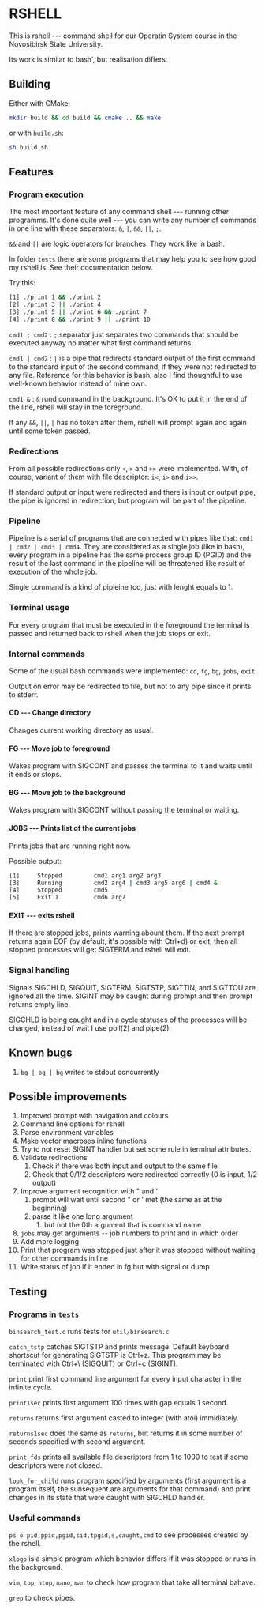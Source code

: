 # RSHELL

This is rshell --- command shell for our Operatin System course 
in the Novosibirsk State University.

Its work is similar to bash', but realisation differs.

## Building

Either with CMake:

```sh
mkdir build && cd build && cmake .. && make
```

or with `build.sh`:

```sh
sh build.sh
```

## Features

### Program execution

The most important feature of any command shell --- running other
programms.
It's done quite well --- you can write any number of commands 
in one line with  these separators: `&`, `|`, `&&`, `||`, `;`.

`&&` and `||` are logic operators for branches. 
They work like in bash.

In folder `tests` there are some programs that may help you to
see how good my rshell is. 
See their documentation below.

Try this:
```sh
[1] ./print 1 && ./print 2
[2] ./print 3 || ./print 4
[3] ./print 5 || ./print 6 && ./print 7
[4] ./print 8 && ./print 9 || ./print 10 
```

`cmd1 ; cmd2` : `;` separator just separates two commands that
should be executed anyway no matter what first command returns.

`cmd1 | cmd2` : `|` is a pipe that redirects standard output of
the first command to the standard input of the second command,
if they were not redirected to any file. 
Reference for this behavior is bash, also I find thoughtful to 
use well-known behavior instead of mine own. 

`cmd1 &` : `&` rund command in the background. 
It's OK to put it in the end of the line, rshell will stay in
the foreground.

If any `&&`, `||`, `|` has no token after them, rshell will 
prompt again and again until some token passed.

### Redirections

From all possible redirections only `<`, `>` and `>>` were
implemented. 
With, of course, variant of them with file descriptor: `i<`,
`i>` and `i>>`.

If standard output or input were redirected and there is input
or output pipe, the pipe is ignored in redirection, but program
will be part of the pipeline.

### Pipeline

Pipeline is a serial of programs that are connected with pipes
like that: `cmd1 | cmd2 | cmd3 | cmd4`. 
They are considered as a single job (like in bash), every 
program in a pipeline has the same process group ID (PGID) and 
the result of the last command in the pipeline will be 
threatened like result of execution of the whole job.

Single command is a kind of pipleine too, just with lenght
 equals to 1.

### Terminal usage

For every program that must be executed in the foreground the
terminal is passed and returned back to rshell when the job
stops or exit.

### Internal commands

Some of the usual bash commands were implemented: `cd`, `fg`,
 `bg`, `jobs`, `exit`.

Output on error may be redirected to file, but not to any pipe
 since it prints to stderr.

#### CD --- Change directory

Changes current working directory as usual.

#### FG --- Move job to foreground

Wakes program with SIGCONT and passes the terminal to it and 
waits until it ends or stops.

#### BG --- Move job to the background

Wakes program with SIGCONT without passing the terminal or
waiting.

#### JOBS --- Prints list of the current jobs

Prints jobs that are running right now.

Possible output:
```sh
[1] 	Stopped         cmd1 arg1 arg2 arg3
[3] 	Running         cmd2 arg4 | cmd3 arg5 arg6 | cmd4 &
[4] 	Stopped         cmd5
[5]     Exit 1          cmd6 arg7
```

#### EXIT --- exits rshell

If there are stopped jobs, prints warning abount them.
If the next prompt returns again EOF (by default, it's possible with 
Ctrl+d) or exit, then all stopped processes will get SIGTERM and rshell
will exit.

### Signal handling 

Signals SIGCHLD, SIGQUIT, SIGTERM, SIGTSTP, SIGTTIN, 
and SIGTTOU are ignored all the time.
SIGINT may be caught during prompt and then prompt returns empty line.

SIGCHLD is being caught and in a cycle statuses of the processes will
be changed, instead of wait I use poll(2) and pipe(2). 

## Known bugs

1. `bg | bg | bg` writes to stdout concurrently

## Possible improvements

1. Improved prompt with navigation and colours
2. Command line options for rshell
3. Parse environment variables
4. Make vector macroses inline functions
5. Try to not reset SIGINT handler but set some rule in terminal attributes.
6. Validate redirections
   1. Check if there was both input and output to the same file
   2. Check that 0/1/2 descriptors were redirected correctly (0 is input, 
      1/2 output)
7. Improve argument recognition with " and '
   1. prompt will wait until second " or ' met (the same as at the beginning)
   2. parse it like one long argument
      1. but not the 0th argument that is command name
8. `jobs` may get arguments -- job numbers to print and in which order
9. Add more logging
10. Print that program was stopped just after it was stopped without waiting for other commands in line
11. Write status of job if it ended in fg but with signal or dump

## Testing

### Programs in `tests`

`binsearch_test.c` runs tests for `util/binsearch.c`

`catch_tstp` catches SIGTSTP and prints message. 
Default keyboard shortscut for generating SIGTSTP is Ctrl+z. 
This program may be terminated with Ctrl+\ (SIGQUIT) or Ctrl+c (SIGINT).

`print` print first command line argument for every input character in the 
infinite cycle.

`print1sec` prints first argument 100 times with gap equals 1 second.

`returns` returns first argument casted to integer (with atoi) immidiately.

`returns1sec` does the same as `returns`, but returns it in some number of 
seconds specified with second argument.

`print_fds` prints all available file descriptors from 1 to 1000 to test
if some descriptors were not closed.

`look_for_child` runs program specified by arguments (first argument is a 
program itself, the sunsequent are arguments for that command) and print
changes in its state that were caught with SIGCHLD handler.

### Useful commands

`ps o pid,ppid,pgid,sid,tpgid,s,caught,cmd` to see processes created by the 
rshell.

`xlogo` is a simple program which behavior differs if it was stopped or runs
in the background.

`vim`, `top`, `htop`, `nano`, `man` to check how program that take all terminal 
bahave.

`grep` to check pipes.
